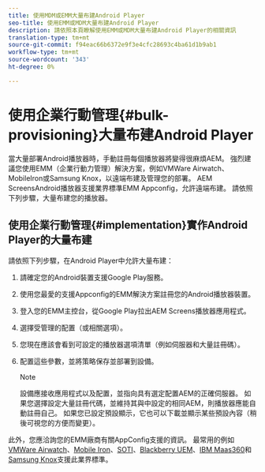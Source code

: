 ```yaml
---
title: 使用MDM或EMM大量布建Android Player
seo-title: 使用EMM或MDM大量布建Android Player
description: 請依照本頁瞭解使用EMM或MDM大量布建Android Player的相關資訊
translation-type: tm+mt
source-git-commit: f94eac66b6372e9f3e4cfc28693c4ba61d1b9ab1
workflow-type: tm+mt
source-wordcount: '343'
ht-degree: 0%

---
```



# 使用企業行動管理{#bulk-provisioning}大量布建Android Player

當大量部署Android播放器時，手動註冊每個播放器將變得很麻煩AEM。 強烈建議您使用EMM（企業行動力管理）解決方案，例如VMWare Airwatch、MobileIron或Samsung Knox，以遠端布建及管理您的部署。 AEM ScreensAndroid播放器支援業界標準EMM Appconfig，允許遠端布建。 請依照下列步驟，大量布建您的播放器。

## 使用企業行動管理{#implementation}實作Android Player的大量布建

請依照下列步驟，在Android Player中允許大量布建：

1. 請確定您的Android裝置支援Google Play服務。
1. 使用您最愛的支援Appconfig的EMM解決方案註冊您的Android播放器裝置。
1. 登入您的EMM主控台，從Google Play拉出AEM Screens播放器應用程式。
1. 選擇受管理的配置（或相關選項）。
1. 您現在應該會看到可設定的播放器選項清單（例如伺服器和大量註冊碼）。
1. 配置這些參數，並將策略保存並部署到設備。

   >[!NOTE]
   >設備應接收應用程式以及配置，並指向具有選定配置AEM的正確伺服器。 如果您選擇設定大量註冊代碼，並維持其與中設定的相同AEM，則播放器應能自動註冊自己。 如果您已設定預設顯示，它也可以下載並顯示某些預設內容（稍後可視您的方便而變更）。

此外，您應洽詢您的EMM廠商有關AppConfig支援的資訊。 最常用的例如[VMWare Airwatch](https://docs.samsungknox.com/admin/uem/vm-configure-appconfig.htm)、[Mobile Iron](https://docs.samsungknox.com/admin/uem/mobileiron2-configure-appconfig.htm)、[SOTI](https://docs.samsungknox.com/admin/uem/soti-configure-appconfig.htm)、[Blackberry UEM](https://docs.samsungknox.com/admin/uem/bb-configure-appconfig.htm)、[IBM Maas360](https://docs.samsungknox.com/admin/uem/ibm-configure-appconfig.htm)和[Samsung Knox](https://docs.samsungknox.com/admin/uem/km-configure-appconfig.htm)支援此業界標準。


